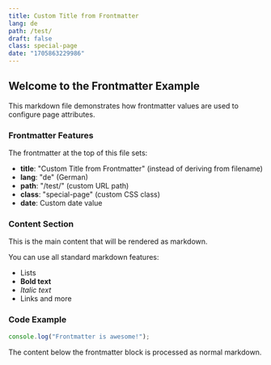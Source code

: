 ```yaml
---
title: Custom Title from Frontmatter
lang: de
path: /test/
draft: false
class: special-page
date: "1705863229986"
---
```


## Welcome to the Frontmatter Example

This markdown file demonstrates how frontmatter values are used to configure page attributes.

### Frontmatter Features

The frontmatter at the top of this file sets:

- **title**: "Custom Title from Frontmatter" (instead of deriving from filename)
- **lang**: "de" (German)
- **path**: "/test/" (custom URL path)
- **class**: "special-page" (custom CSS class)
- **date**: Custom date value

### Content Section

This is the main content that will be rendered as markdown.

You can use all standard markdown features:

- Lists
- **Bold text**
- _Italic text_
- Links and more

### Code Example

```javascript
console.log("Frontmatter is awesome!");
```

The content below the frontmatter block is processed as normal markdown.
